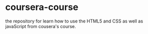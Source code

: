 # coursera-course
the repository for learn how to use the HTML5 and CSS as well as javaScript from cousera's course.

